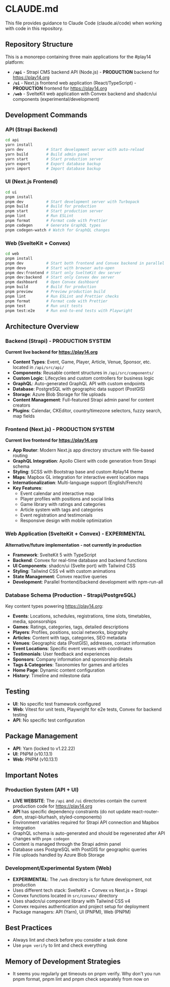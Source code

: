 # CLAUDE.md

This file provides guidance to Claude Code (claude.ai/code) when working with code in this repository.

## Repository Structure

This is a monorepo containing three main applications for the #play14 platform:

- **`/api`** - Strapi CMS backend API (Node.js) - **PRODUCTION** backend for https://play14.org
- **`/ui`** - Next.js frontend web application (React/TypeScript) - **PRODUCTION** frontend for https://play14.org
- **`/web`** - SvelteKit web application with Convex backend and shadcn/ui components (experimental/development)

## Development Commands

### API (Strapi Backend)

```bash
cd api
yarn install
yarn dev          # Start development server with auto-reload
yarn build        # Build admin panel
yarn start        # Start production server
yarn export       # Export database backup
yarn import       # Import database backup
```

### UI (Next.js Frontend)

```bash
cd ui
pnpm install
pnpm dev          # Start development server with Turbopack
pnpm build        # Build for production
pnpm start        # Start production server
pnpm lint         # Run ESLint
pnpm format       # Format code with Prettier
pnpm codegen      # Generate GraphQL types
pnpm codegen-watch # Watch for GraphQL changes
```

### Web (SvelteKit + Convex)

```bash
cd web
pnpm install
pnpm dev          # Start both frontend and Convex backend in parallel
pnpm devo         # Start with browser auto-open
pnpm dev:frontend # Start only SvelteKit dev server
pnpm dev:backend  # Start only Convex dev server
pnpm dashboard    # Open Convex dashboard
pnpm build        # Build for production
pnpm preview      # Preview production build
pnpm lint         # Run ESLint and Prettier checks
pnpm format       # Format code with Prettier
pnpm test         # Run unit tests
pnpm test:e2e     # Run end-to-end tests with Playwright
```

## Architecture Overview

### Backend (Strapi) - PRODUCTION SYSTEM

**Current live backend for https://play14.org**

- **Content Types**: Event, Game, Player, Article, Venue, Sponsor, etc. located in `/api/src/api/`
- **Components**: Reusable content structures in `/api/src/components/`
- **Custom Logic**: Lifecycles and custom controllers for business logic
- **GraphQL**: Auto-generated GraphQL API with custom endpoints
- **Database**: PostgreSQL with geographic data support (PostGIS)
- **Storage**: Azure Blob Storage for file uploads
- **Content Management**: Full-featured Strapi admin panel for content creators
- **Plugins**: Calendar, CKEditor, country/timezone selectors, fuzzy search, map fields

### Frontend (Next.js) - PRODUCTION SYSTEM

**Current live frontend for https://play14.org**

- **App Router**: Modern Next.js app directory structure with file-based routing
- **GraphQL Integration**: Apollo Client with code generation from Strapi schema
- **Styling**: SCSS with Bootstrap base and custom #play14 theme
- **Maps**: Mapbox GL integration for interactive event location maps
- **Internationalization**: Multi-language support (English/French)
- **Key Features**:
  - Event calendar and interactive map
  - Player profiles with positions and social links
  - Game library with ratings and categories
  - Article system with tags and categories
  - Event registration and testimonials
  - Responsive design with mobile optimization

### Web Application (SvelteKit + Convex) - EXPERIMENTAL

**Alternative/future implementation - not currently in production**

- **Framework**: SvelteKit 5 with TypeScript
- **Backend**: Convex for real-time database and backend functions
- **UI Components**: shadcn/ui (Svelte port) with Tailwind CSS
- **Styling**: Tailwind CSS v4 with custom animations
- **State Management**: Convex reactive queries
- **Development**: Parallel frontend/backend development with npm-run-all

### Database Schema (Production - Strapi/PostgreSQL)

Key content types powering https://play14.org:

- **Events**: Locations, schedules, registrations, time slots, timetables, media, sponsorships
- **Games**: Ratings, categories, tags, detailed descriptions
- **Players**: Profiles, positions, social networks, biography
- **Articles**: Content with tags, categories, SEO metadata
- **Venues**: Geographic data (PostGIS), addresses, contact information
- **Event Locations**: Specific event venues with coordinates
- **Testimonials**: User feedback and experiences
- **Sponsors**: Company information and sponsorship details
- **Tags & Categories**: Taxonomies for games and articles
- **Home Page**: Dynamic content configuration
- **History**: Timeline and milestone data

## Testing

- **UI**: No specific test framework configured
- **Web**: Vitest for unit tests, Playwright for e2e tests, Convex for backend testing
- **API**: No specific test configuration

## Package Management

- **API**: Yarn (locked to v1.22.22)
- **UI**: PNPM (v10.13.1)
- **Web**: PNPM (v10.13.1)

## Important Notes

### Production System (API + UI)

- **LIVE WEBSITE**: The `/api` and `/ui` directories contain the current production code for https://play14.org
- **API** has specific dependency constraints (do not update react-router-dom, strapi-blurhash, styled-components)
- Environment variables required for Strapi API connection and Mapbox integration
- GraphQL schema is auto-generated and should be regenerated after API changes with `pnpm codegen`
- Content is managed through the Strapi admin panel
- Database uses PostgreSQL with PostGIS for geographic queries
- File uploads handled by Azure Blob Storage

### Development/Experimental System (Web)

- **EXPERIMENTAL**: The `/web` directory is for future development, not production
- Uses different tech stack: SvelteKit + Convex vs Next.js + Strapi
- Convex functions located in `src/convex/` directory
- Uses shadcn/ui component library with Tailwind CSS v4
- Convex requires authentication and project setup for deployment
- Package managers: API (Yarn), UI (PNPM), Web (PNPM)

## Best Practices

- Always lint and check before you consider a task done
- Use `pnpm verify` to lint and check everything

## Memory of Development Strategies

- It seems you regularly get timeouts on pnpm verify. Why don't you run pnpm format, pnpm lint and pnpm check separately from now on
